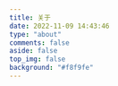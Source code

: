 ```yaml
---
title: 关于
date: 2022-11-09 14:43:46
type: "about"
comments: false
aside: false
top_img: false
background: "#f8f9fe"
---
```

<!-- <style>
#content-inner, #footer {
  background: white!important;
  backdrop-filter: none!important;
}
</style> -->